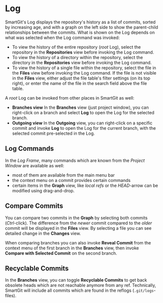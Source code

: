 # Log

SmartGit's Log displays the repository's history as a list of commits,
sorted by increasing age, and with a graph on the left side to show the
parent-child relationships between the commits. What is shown on the Log
depends on what was selected when the Log command was invoked:

-   To view the history of the entire repository (*root* Log), select
    the repository in the **Repositories** view before invoking the Log
    command.
-   To view the history of a directory within the repository, select the
    directory in the **Repositories** view before invoking the Log
    command.
-   To view the history of a single file within the repository, select
    the file in the **Files** view before invoking the Log command. If
    the file is not visible in the **Files** view, either adjust the
    file table's filter settings (on its top right), or enter the name
    of the file in the search field above the file table.

A *root* Log can be invoked from other places in SmartGit as well:

-   **Branches view** In the **Branches** view (just project window),
    you can right-click on a branch and select **Log** to open the Log
    for the selected branch.
-   **Outgoing view** In the **Outgoing** view, you can right-click on a
    specific commit and invoke **Log** to open the Log for the current
    branch, with the selected commit pre-selected in the Log.

## Log Commands

In the *Log Frame*, many commands which are known from the *Project
Window* are available as well:

-   most of them are available from the main menu bar
-   the context menu on a commit provides certain commands
-   certain items in the **Graph** view, like *local refs* or the
    *HEAD*-arrow can be modified using drag-and-drop.

## Compare Commits

You can compare two commits in the **Graph** by selecting both commits
(*Ctrl*-click). The difference from the *newer* commit compared to the
*older* commit will be displayed in the **Files** view. By selecting a
file you can see detailed change in the **Changes** view.



When comparing branches you can also invoke **Reveal Commit** from the
context menu of the first branch in the **Branches** view, then invoke
**Compare with Selected Commit** on the second branch.



## Recyclable Commits

In the **Branches** view, you can toggle **Recyclable Commits** to get
back obsolete heads which are not reachable anymore from any ref.
Technically, SmartGit will include all commits which are found in the
reflogs (`.git/logs`-files).

